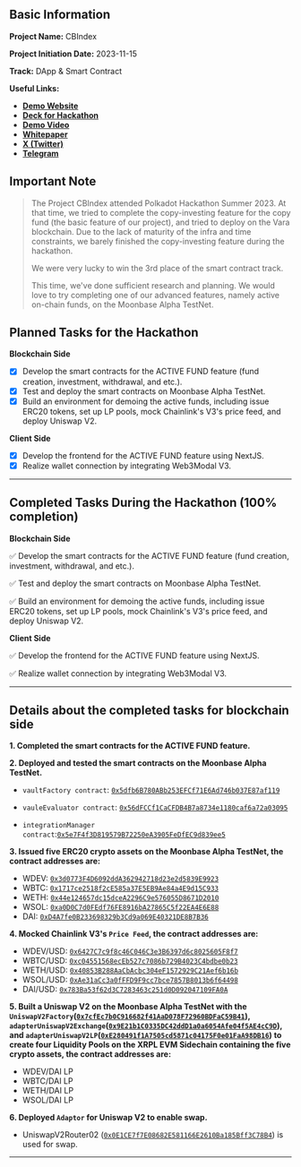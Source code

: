 ## Basic Information

**Project Name:** CBIndex

**Project Initiation Date:** 2023-11-15

**Track:** DApp & Smart Contract

**Useful Links:**

- [**Demo Website**](https://moonbase.cbindex.finance/)
- [**Deck for Hackathon**](https://docsend.com/view/v6nkyudvtjsr55v5)
- [**Demo Video**]()
- [**Whitepaper**](https://cbindex.finance/CBIndex_whitepaper_2023_v1.pdf)
- [**X (Twitter)**](https://twitter.com/CBIndex_Global)
- [**Telegram**](https://t.me/CBIndexGlobalM)

## Important Note

> The Project CBIndex attended Polkadot Hackathon Summer 2023. At that time, we tried to complete the copy-investing feature for the copy fund (the basic feature of our project), and tried to deploy on the Vara blockchain. Due to the lack of maturity of the infra and time constraints, we barely finished the copy-investing feature during the hackathon.
>
> We were very lucky to win the 3rd place of the smart contract track.
>
> This time, we've done sufficient research and planning. We would love to try completing one of our advanced features, namely active on-chain funds, on the Moonbase Alpha TestNet.

## Planned Tasks for the Hackathon

**Blockchain Side**

- [x] Develop the smart contracts for the ACTIVE FUND feature (fund creation, investment, withdrawal, and etc.).
- [x] Test and deploy the smart contracts on Moonbase Alpha TestNet.
- [x] Build an environment for demoing the active funds, including issue ERC20 tokens, set up LP pools, mock Chainlink's V3's price feed, and deploy Uniswap V2.

**Client Side**

- [x] Develop the frontend for the ACTIVE FUND feature using NextJS.
- [x] Realize wallet connection by integrating Web3Modal V3.

---

## Completed Tasks During the Hackathon (100% completion)

**Blockchain Side**

✅ Develop the smart contracts for the ACTIVE FUND feature (fund creation, investment, withdrawal, and etc.).

✅ Test and deploy the smart contracts on Moonbase Alpha TestNet.

✅ Build an environment for demoing the active funds, including issue ERC20 tokens, set up LP pools, mock Chainlink's V3's price feed, and deploy Uniswap V2.

**Client Side**

✅ Develop the frontend for the ACTIVE FUND feature using NextJS.

✅ Realize wallet connection by integrating Web3Modal V3.

---

## Details about the completed tasks for blockchain side

**1. Completed the smart contracts for the ACTIVE FUND feature.**

**2. Deployed and tested the smart contracts on the Moonbase Alpha TestNet.**

- `vaultFactory contract`: [`0x5dfb6B780ABb253EFCf71E6Ad746b037E87af119`](https://moonbase.moonscan.io/address/0x5dfb6B780ABb253EFCf71E6Ad746b037E87af119)

- `vauleEvaluator contract`: [`0x56dFCCf1CaCFDB4B7a8734e1180caf6a72a03095`](https://moonbase.moonscan.io/address/0x56dFCCf1CaCFDB4B7a8734e1180caf6a72a03095)

- `integrationManager contract`:[`0x5e7F4f3D819579B72250eA3905FeDfEC9d839ee5`](https://moonbase.moonscan.io/address/0x5e7F4f3D819579B72250eA3905FeDfEC9d839ee5)

**3. Issued five ERC20 crypto assets on the Moonbase Alpha TestNet, the contract addresses are:**

- WDEV: [`0x3d0773F4D6092ddA362942718d23e2d5839E9923`](https://moonbase.moonscan.io/address/0x3d0773F4D6092ddA362942718d23e2d5839E9923)
- WBTC: [`0x1717ce2518f2cE585a37E5EB9Ae84a4E9d15C933`](https://moonbase.moonscan.io/address/0x1717ce2518f2cE585a37E5EB9Ae84a4E9d15C933)
- WETH: [`0x44e124657dc15dceA2296C9e576055D8671D2010`](https://moonbase.moonscan.io/address/0x44e124657dc15dceA2296C9e576055D8671D2010)
- WSOL: [`0xa0D0C7d0FEdf76FE8916bA27865C5f22EA4E6E88`](https://moonbase.moonscan.io/address/0xa0D0C7d0FEdf76FE8916bA27865C5f22EA4E6E88)
- DAI: [`0xD4A7fe0B233698329b3Cd9a069E40321DE8B7B36`](https://moonbase.moonscan.io/address/0xD4A7fe0B233698329b3Cd9a069E40321DE8B7B36)

**4. Mocked Chainlink V3's `Price Feed`, the contract addresses are:**

- WDEV/USD: [`0x6427C7c9f8c46C046C3e3B6397d6c8025605F8f7`](https://moonbase.moonscan.io/address/0x6427C7c9f8c46C046C3e3B6397d6c8025605F8f7››)
- WBTC/USD: [`0xc04551568ecEb527c7086b729B4023C4bdbe0b23`](https://moonbase.moonscan.io/address/0xc04551568ecEb527c7086b729B4023C4bdbe0b23)
- WETH/USD: [`0x40853B288AaCbAcbc304eF1572929C21Aef6b16b`](https://moonbase.moonscan.io/address/0x40853B288AaCbAcbc304eF1572929C21Aef6b16b)
- WSOL/USD: [`0xAe31aCc3a0fFFD9F9cc7bce7857B8013b6f64498`](https://moonbase.moonscan.io/address/0xAe31aCc3a0fFFD9F9cc7bce7857B8013b6f64498)
- DAI/USD: [`0x783Ba53f62d3C7283463c251d0D092047109FA0A`](https://moonbase.moonscan.io/address/0x783Ba53f62d3C7283463c251d0D092047109FA0A)

**5. Built a Uniswap V2 on the Moonbase Alpha TestNet with the `UniswapV2Factory`([`0x7cfEc7b0C916682f41AaD078F72960BDFaC59B41`](https://moonbase.moonscan.io/address/0x7cfEc7b0C916682f41AaD078F72960BDFaC59B41)), `adapterUniswapV2Exchange`([`0x9E21b1C0335DC42ddD1a0a6054Afe04f5AE4cC9D`](https://moonbase.moonscan.io/address/0x9E21b1C0335DC42ddD1a0a6054Afe04f5AE4cC9D)), and `adapterUniswapV2LP`([`0xE280491f1A7505cd5871c04175F0e01FaA98DB16`](https://moonbase.moonscan.io/address/0xE280491f1A7505cd5871c04175F0e01FaA98DB16)) to create four Liquidity Pools on the XRPL EVM Sidechain containing the five crypto assets, the contract addresses are:**

- WDEV/DAI LP
- WBTC/DAI LP
- WETH/DAI LP
- WSOL/DAI LP

**6. Deployed `Adaptor` for Uniswap V2 to enable swap.**

- UniswapV2Router02 ([`0x0E1CE7f7E08682E581166E2610Ba185Bff3C78B4`](https://moonbase.moonscan.io/address/0x0E1CE7f7E08682E581166E2610Ba185Bff3C78B4)) is used for swap.

---
